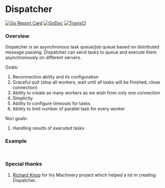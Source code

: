 # Dispatcher

[![Go Report Card](https://goreportcard.com/badge/github.com/gofort/dispatcher)](https://goreportcard.com/report/github.com/gofort/dispatcher)
[![GoDoc](https://img.shields.io/badge/godoc-reference-blue.svg)](https://godoc.org/github.com/gofort/dispatcher)
[![TravisCI](https://travis-ci.org/gofort/dispatcher.svg?branch=master)](https://travis-ci.org/gofort/dispatcher)

### Overview

Dispatcher is an asynchronous task queue/job queue based on distributed message passing.
Dispatcher can send tasks to queue and execute them asynchronously on different servers.

Goals:
1. Reconnection ability and its configuration
2. Graceful quit (stop all workers, wait until all tasks will be finished, close connection)
4. Ability to create as many workers as we wish from only one connection
3. Simplicity
5. Ability to configure timeouts for tasks
6. Ability to limit number of parallel task for every worker

Non goals:
1. Handling results of executed tasks

### Example

```go



```

### Special thanks
1. [Richard Knop](https://github.com/RichardKnop) for his Machinery project which helped a lot in creating Dispatcher.
